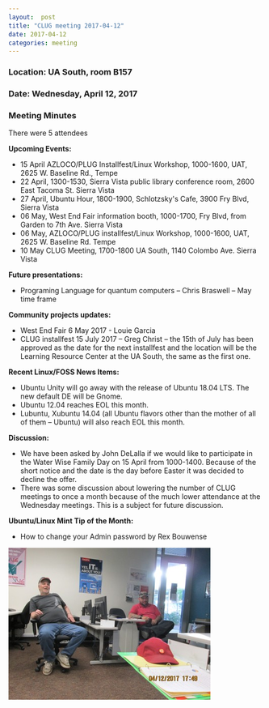 ```yaml
---
layout:  post
title: "CLUG meeting 2017-04-12"
date: 2017-04-12
categories: meeting
---
```

### Location: UA South, room B157

### Date: Wednesday, April 12, 2017

### Meeting Minutes

There were 5 attendees

**Upcoming Events:**

 * 15 April AZLOCO/PLUG Installfest/Linux Workshop, 1000-1600, UAT, 2625 W. Baseline Rd., Tempe
 * 22 April, 1300-1530, Sierra Vista public library conference room, 2600 East Tacoma St. Sierra Vista
 * 27 April, Ubuntu Hour, 1800-1900, Schlotzsky's Cafe, 3900 Fry Blvd, Sierra Vista
 * 06 May, West End Fair information booth, 1000-1700, Fry Blvd, from Garden to 7th Ave. Sierra Vista 
 * 06 May, AZLOCO/PLUG installfest/Linux Workshop, 1000-1600, UAT, 2625 W. Baseline Rd. Tempe
 * 10 May CLUG Meeting, 1700-1800 UA South, 1140 Colombo Ave. Sierra Vista 
 
**Future presentations:**

 * Programing Language for quantum computers – Chris Braswell – May time frame
 
**Community projects updates:**

 * West End Fair 6 May 2017 - Louie Garcia
 * CLUG installfest 15 July 2017 – Greg Christ – the 15th of July has been approved as the date for the next installfest and the location will be the Learning Resource Center at the UA South, the same as the first one.
 
**Recent Linux/FOSS News Items:**

 * Ubuntu Unity will go away with the release of Ubuntu 18.04 LTS.   The new default DE will be Gnome.
 * Ubuntu 12.04 reaches EOL this month.
 * Lubuntu, Xubuntu 14.04 (all Ubuntu flavors other than the mother of all of them – Ubuntu) will also reach EOL this month.
 
**Discussion:**

 * We have been asked by John DeLalla if we would like to participate in the Water Wise Family Day on 15 April from 1000-1400.  Because of the short notice and the date is the day before Easter it was decided to decline the offer.
 * There was some discussion about lowering the number of CLUG meetings to once a month because of the much lower attendance at the Wednesday meetings.  This is a subject for future discussion.
 
**Ubuntu/Linux Mint Tip of the Month:**

 * How to change your Admin password by Rex Bouwense
 
![alt text](https://raw.githubusercontent.com/CochiseLinuxUsersGroup/CochiseLinuxUsersGroup.github.io/master/images/CLUGmtg2017-04-12-400x400.JPG) 
